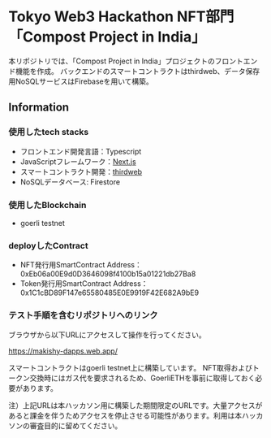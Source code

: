 # Tokyo Web3 Hackathon NFT部門 「Compost Project in India」

本リポジトリでは、「Compost Project in India」プロジェクトのフロントエンド機能を作成。
バックエンドのスマートコントラクトはthirdweb、データ保存用NoSQLサービスはFirebaseを用いて構築。

## Information
### 使用したtech stacks

 - フロントエンド開発言語：Typescript
 - JavaScriptフレームワーク：[Next.js](https://nextjs.org/)
 - スマートコントラクト開発：[thirdweb](https://thirdweb.com/)
 - NoSQLデータベース: Firestore

### 使用したBlockchain
 - goerli testnet

### deployしたContract
 - NFT発行用SmartContract Address： 0xEb06a00E9d0D3646098f4100b15a01221db27Ba8
 - Token発行用SmartContract Address：0x1C1cBD89F147e65580485E0E9919F42E682A9bE9

### テスト手順を含むリポジトリへのリンク
ブラウザから以下URLにアクセスして操作を行ってください。

https://makishy-dapps.web.app/

スマートコントラクトはgoerli testnet上に構築しています。
NFT取得およびトークン交換時にはガス代を要求されるため、GoerliETHを事前に取得しておく必要があります。

注）上記URLは本ハッカソン用に構築した期間限定のURLです。大量アクセスがあると課金を伴うためアクセスを停止させる可能性があります。利用は本ハッカソンの審査目的に留めてください。